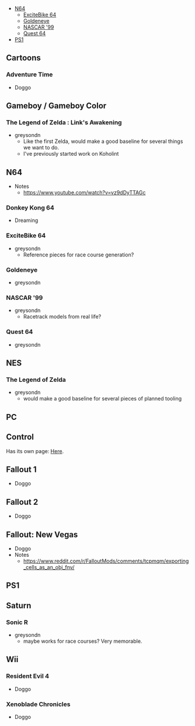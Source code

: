 - [N64](#n64)
  - [ExciteBike 64](#excitebike-64)
  - [Goldeneye](#goldeneye)
  - [NASCAR '99](#nascar-99)
  - [Quest 64](#quest-64)
- [PS1](#ps1)

## Cartoons

### Adventure Time
* Doggo

## Gameboy / Gameboy Color

### The Legend of Zelda : Link's Awakening
* greysondn
  * Like the first Zelda, would make a good baseline for several things we want to do.
  * I've previously started work on Koholint

## N64
* Notes
  * https://www.youtube.com/watch?v=vz9dDyTTAGc

### Donkey Kong 64
* Dreaming

### ExciteBike 64
* greysondn
  * Reference pieces for race course generation? 

### Goldeneye
* greysondn

### NASCAR '99
* greysondn
  * Racetrack models from real life?

### Quest 64
* greysondn

## NES

### The Legend of Zelda
* greysondn
  * would make a good baseline for several pieces of planned tooling

## PC

## Control
Has its own page: [Here](./imports/PC/control.md).

## Fallout 1
* Doggo

## Fallout 2
* Doggo

## Fallout: New Vegas
* Doggo
* Notes
  * https://www.reddit.com/r/FalloutMods/comments/tcpmqm/exporting_cells_as_an_obj_fnv/
## PS1

## Saturn

### Sonic R
* greysondn
    * maybe works for race courses? Very memorable.

## Wii

### Resident Evil 4
* Doggo

### Xenoblade Chronicles
* Doggo